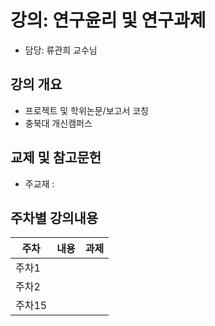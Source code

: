 
# 강의: 연구윤리 및 연구과제
 - 담당: 류관희 교수님
 
 ## 강의 개요
 - 프로젝트 및 학위논문/보고서 코칭
 - 충북대 개신캠퍼스
 
 ## 교제 및 참고문헌
 - 주교재 : 
 
 ## 주차별 강의내용
   
   주차 | 내용 | 과제
   ------- | ------------ | -----------
주차1 |  | 
주차2 |  | 
주차15 |  | 

